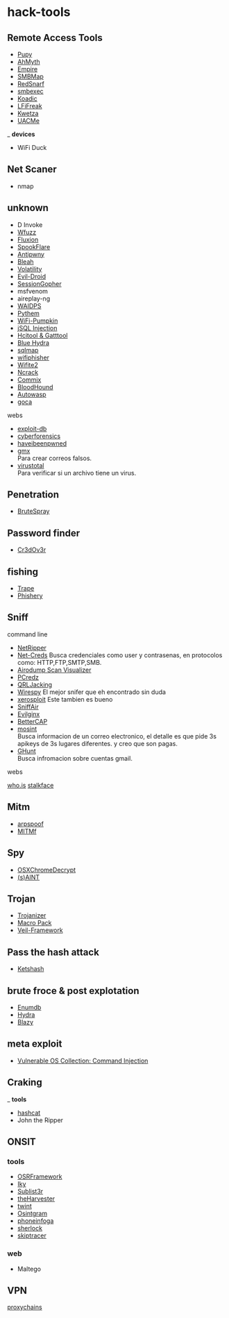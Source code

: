 # hack-tools

## Remote Access Tools

* [Pupy](https://github.com/n1nj4sec/pupy)
* [AhMyth](https://github.com/AhMyth/AhMyth-Android-RAT)
* [Empire](https://github.com/EmpireProject/Empire)
* [SMBMap](https://github.com/ShawnDEvans/smbmap)
* [RedSnarf](https://github.com/nccgroup/redsnarf)
* [smbexec](https://github.com/brav0hax/smbexec)
* [Koadic](https://github.com/zerosum0x0/koadic)
* [LFiFreak](https://github.com/OsandaMalith/LFiFreak)
* [Kwetza](https://github.com/sensepost/kwetza)
* [UACMe](https://github.com/hfiref0x/UACME)

_ **devices**

* WiFi Duck

## Net Scaner

* nmap

## unknown

* D Invoke
* [Wfuzz](https://github.com/xmendez/wfuzz)
* [Fluxion](https://github.com/FluxionNetwork/fluxion)
* [SpookFlare](https://github.com/hlldz/SpookFlare)
* [Antipwny](https://github.com/rvazarkar/antipwny)
* [Bleah](https://github.com/evilsocket/bleah)
* [Volatility](https://github.com/volatilityfoundation/volatility)
* [Evil-Droid](https://github.com/M4sc3r4n0/Evil-Droid)
* [SessionGopher](https://github.com/Arvanaghi/SessionGopher)
* msfvenom
* aireplay-ng
* [WAIDPS](https://github.com/SYWorks/waidps)
* [Pythem](https://github.com/m4n3dw0lf/pythem)
* [WiFi-Pumpkin](https://github.com/P0cL4bs/WiFi-Pumpkin)
* [jSQL Injection](https://github.com/ron190/jsql-injection)
* [Hcitool & Gatttool](https://github.com/aguedes/bluez)
* [Blue Hydra](https://github.com/pwnieexpress/blue_hydra)
* [sqlmap](https://github.com/sqlmapproject/sqlmap)
* [wifiphisher](https://github.com/wifiphisher/wifiphisher)
* [Wifite2](https://github.com/derv82/wifite2)
* [Ncrack](https://github.com/nmap/ncrack)
* [Commix](https://github.com/commixproject/commix)
* [BloodHound](https://github.com/BloodHoundAD/BloodHound)
* [Autowasp](https://github.com/GovTechCSG/Autowasp)
* [goca](https://github.com/gocaio/goca)

webs

* [exploit-db](https://www.exploit-db.com/)
* [cyberforensics](http://www.cyberforensics.in/AccessDenied.aspx?ReturnUrl=%2fProducts%2fCybercheck.aspx)
* [haveibeenpwned](https://haveibeenpwned.com/)
* [gmx](https://www.gmx.com/)  
    Para crear correos falsos.
* [virustotal](https://www.virustotal.com/gui/)  
    Para verificar si un archivo tiene un virus.

## Penetration

* [BruteSpray](https://github.com/x90skysn3k/brutespray)

## Password finder

* [Cr3dOv3r](https://github.com/D4Vinci/Cr3dOv3r)

## fishing

* [Trape](https://github.com/boxug/trape)
* [Phishery](https://github.com/ryhanson/phishery)

## Sniff

command line

* [NetRipper](https://github.com/NytroRST/NetRipper)
* [Net-Creds](https://github.com/DanMcInerney/net-creds)
    Busca credenciales como user y contrasenas, en protocolos como: HTTP,FTP,SMTP,SMB.
* [Airodump Scan Visualizer](https://github.com/pentesteracademy/airodump-scan-visualizer)
* [PCredz](https://github.com/lgandx/PCredz)
* [QRLJacking](https://github.com/OWASP/QRLJacking)
* [Wirespy](https://github.com/AresS31/wirespy)
    El mejor snifer que eh encontrado sin duda 
* [xerosploit](https://github.com/LionSec/xerosploit)
    Este tambien es bueno
* [SniffAir](https://github.com/Tylous/SniffAir)
* [Evilginx](https://github.com/kgretzky/evilginx)
* [BetterCAP](https://github.com/evilsocket/bettercap)
* [mosint](https://github.com/alpkeskin/mosint)  
    Busca informacion de un correo electronico, el detalle es que pide 3s apikeys de 3s lugares diferentes. y creo que son pagas.  
* [GHunt](https://github.com/mxrch/GHunt)  
    Busca infromacion sobre cuentas gmail.

webs

[who.is](https://who.is/)
[stalkface](https://stalkface.com/es/)

## Mitm

* [arpspoof](https://github.com/pentesteracademy/airodump-scan-visualizer)
* [MITMf](https://github.com/byt3bl33d3r/MITMf)

## Spy

* [OSXChromeDecrypt](https://github.com/thanatoskira/OSXChromeDecrypt)
* [(s)AINT](https://github.com/tiagorlampert/sAINT)

## Trojan

* [Trojanizer](https://github.com/r00t-3xp10it/trojanizer)
* [Macro Pack](https://github.com/sevagas/macro_pack)
* [Veil-Framework](https://github.com/Veil-Framework/Veil)

## Pass the hash attack

* [Ketshash](https://github.com/cyberark/ketshash)

## brute froce & post explotation

* [Enumdb](https://github.com/m8r0wn/enumdb)
* [Hydra](https://github.com/vanhauser-thc/thc-hydra)
* [Blazy](https://github.com/s0md3v/Blazy)

## meta exploit

* [Vulnerable OS Collection: Command Injection](https://github.com/pentesteracademy/vulnoscollection)

## Craking

 _ **tools**

* [hashcat](https://github.com/hashcat/hashcat)
* John the Ripper

## ONSIT

### tools

* [OSRFramework](https://github.com/i3visio/osrframework)
* [Iky](https://gitlab.com/kennbroorg/iKy.git)
* [Sublist3r](https://github.com/aboul3la/Sublist3r)
* [theHarvester](https://github.com/laramies/theHarvester)
* [twint](https://github.com/twintproject/twint)
* [Osintgram](https://github.com/Datalux/Osintgram)
* [phoneinfoga](https://github.com/sundowndev/phoneinfoga)
* [sherlock](https://github.com/sherlock-project/sherlock)
* [skiptracer](https://github.com/xillwillx/skiptracer)

### web

* Maltego


## VPN

[proxychains](https://github.com/haad/proxychains)
